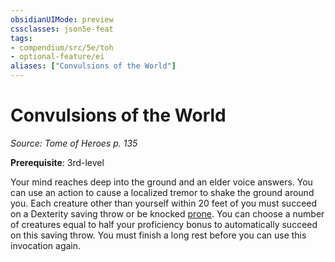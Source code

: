 ```yaml
---
obsidianUIMode: preview
cssclasses: json5e-feat
tags:
- compendium/src/5e/toh
- optional-feature/ei
aliases: ["Convulsions of the World"]
---
```

# Convulsions of the World
*Source: Tome of Heroes p. 135*  

**Prerequisite**: 3rd-level

Your mind reaches deep into the ground and an elder voice answers. You can use an action to cause a localized tremor to shake the ground around you. Each creature other than yourself within 20 feet of you must succeed on a Dexterity saving throw or be knocked [prone](2-Mechanics/CLI/rules/conditions.md#prone). You can choose a number of creatures equal to half your proficiency bonus to automatically succeed on this saving throw. You must finish a long rest before you can use this invocation again.